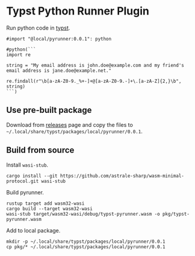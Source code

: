 # Typst Python Runner Plugin

Run python code in [typst](https://typst.app).

````typst
#import "@local/pyrunner:0.0.1": python

#python(```
import re

string = "My email address is john.doe@example.com and my friend's email address is jane.doe@example.net."

re.findall(r"\b[a-zA-Z0-9._%+-]+@[a-zA-Z0-9.-]+\.[a-zA-Z]{2,}\b", string)
```)
````

## Use pre-built package

Download from [releases](https://github.com/peng1999/typst-pyrunner/releases) page and copy the files to `~/.local/share/typst/packages/local/pyrunner/0.0.1`.

## Build from source

Install `wasi-stub`.

```
cargo install --git https://github.com/astrale-sharp/wasm-minimal-protocol.git wasi-stub
```

Build pyrunner.

```
rustup target add wasm32-wasi
cargo build --target wasm32-wasi
wasi-stub target/wasm32-wasi/debug/typst-pyrunner.wasm -o pkg/typst-pyrunner.wasm
```

Add to local package.

```
mkdir -p ~/.local/share/typst/packages/local/pyrunner/0.0.1
cp pkg/* ~/.local/share/typst/packages/local/pyrunner/0.0.1
```
